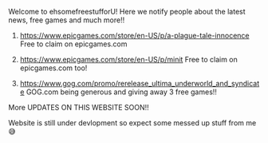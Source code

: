 Welcome to ehsomefreestufforU! Here we notify people about the latest news, free games and much more!!








1) https://www.epicgames.com/store/en-US/p/a-plague-tale-innocence 
Free to claim on epicgames.com

2) https://www.epicgames.com/store/en-US/p/minit
Free to claim on epicgames.com too!

3) https://www.gog.com/promo/rerelease_ultima_underworld_and_syndicate
GOG.com being generous and giving away 3 free games!!















More UPDATES ON THIS WEBSITE SOON!!

Website is still under devlopment so expect some messed up stuff from me 😅
